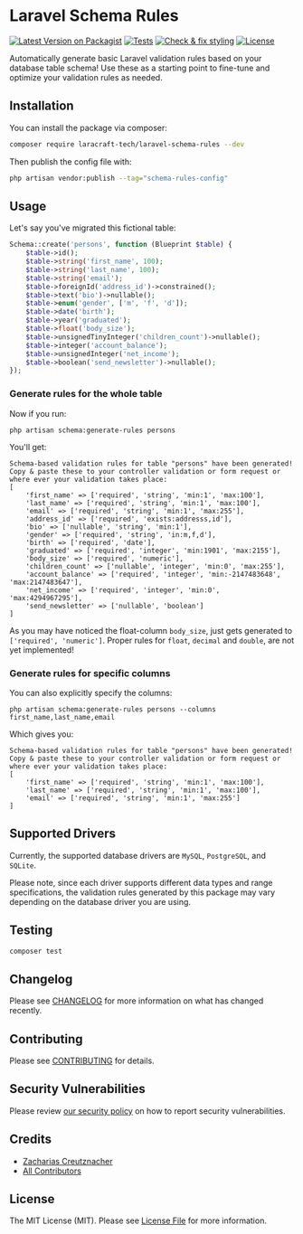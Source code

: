 # Laravel Schema Rules

[![Latest Version on Packagist](https://img.shields.io/packagist/v/laracraft-tech/laravel-schema-rules.svg?style=flat-square)](https://packagist.org/packages/laracraft-tech/laravel-useful-traits)
[![Tests](https://github.com/laracraft-tech/laravel-schema-rules/actions/workflows/run-tests.yml/badge.svg?branch=main)](https://github.com/laracraft-tech/laravel-useful-traits/actions/workflows/run-tests.yml)
[![Check & fix styling](https://github.com/laracraft-tech/laravel-schema-rules/actions/workflows/fix-php-code-style-issues.yml/badge.svg?branch=main)](https://github.com/laracraft-tech/laravel-useful-traits/actions/workflows/fix-php-code-style-issues.yml)
[![License](https://img.shields.io/packagist/l/laracraft-tech/laravel-schema-rules.svg?style=flat-square)](https://packagist.org/packages/laracraft-tech/laravel-useful-traits)
<!--[![Total Downloads](https://img.shields.io/packagist/dt/laracraft-tech/laravel-schema-rules.svg?style=flat-square)](https://packagist.org/packages/laracraft-tech/laravel-useful-traits)-->

Automatically generate basic Laravel validation rules based on your database table schema!
Use these as a starting point to fine-tune and optimize your validation rules as needed. 

## Installation

You can install the package via composer:

```bash
composer require laracraft-tech/laravel-schema-rules --dev
```

Then publish the config file with:

```bash
php artisan vendor:publish --tag="schema-rules-config"
```

## Usage

Let's say you've migrated this fictional table:

````php
Schema::create('persons', function (Blueprint $table) {
    $table->id();
    $table->string('first_name', 100);
    $table->string('last_name', 100);
    $table->string('email');
    $table->foreignId('address_id')->constrained();
    $table->text('bio')->nullable();
    $table->enum('gender', ['m', 'f', 'd']);
    $table->date('birth');
    $table->year('graduated');
    $table->float('body_size');
    $table->unsignedTinyInteger('children_count')->nullable();
    $table->integer('account_balance');
    $table->unsignedInteger('net_income');
    $table->boolean('send_newsletter')->nullable();
});
````

### Generate rules for the whole table

Now if you run:

`php artisan schema:generate-rules persons`

You'll get:
```
Schema-based validation rules for table "persons" have been generated!
Copy & paste these to your controller validation or form request or where ever your validation takes place:
[
    'first_name' => ['required', 'string', 'min:1', 'max:100'],
    'last_name' => ['required', 'string', 'min:1', 'max:100'],
    'email' => ['required', 'string', 'min:1', 'max:255'],
    'address_id' => ['required', 'exists:addresss,id'],
    'bio' => ['nullable', 'string', 'min:1'],
    'gender' => ['required', 'string', 'in:m,f,d'],
    'birth' => ['required', 'date'],
    'graduated' => ['required', 'integer', 'min:1901', 'max:2155'],
    'body_size' => ['required', 'numeric'],
    'children_count' => ['nullable', 'integer', 'min:0', 'max:255'],
    'account_balance' => ['required', 'integer', 'min:-2147483648', 'max:2147483647'],
    'net_income' => ['required', 'integer', 'min:0', 'max:4294967295'],
    'send_newsletter' => ['nullable', 'boolean']
]
```

As you may have noticed the float-column `body_size`, just gets generated to `['required', 'numeric']`.
Proper rules for `float`, `decimal` and `double`, are not yet implemented! 

### Generate rules for specific columns

You can also explicitly specify the columns:

`php artisan schema:generate-rules persons --columns first_name,last_name,email`

Which gives you:
````
Schema-based validation rules for table "persons" have been generated!
Copy & paste these to your controller validation or form request or where ever your validation takes place:
[
    'first_name' => ['required', 'string', 'min:1', 'max:100'],
    'last_name' => ['required', 'string', 'min:1', 'max:100'],
    'email' => ['required', 'string', 'min:1', 'max:255']
]
````

## Supported Drivers

Currently, the supported database drivers are `MySQL`, `PostgreSQL`, and `SQLite`.

Please note, since each driver supports different data types and range specifications,
the validation rules generated by this package may vary depending on the database driver you are using.

## Testing

```bash
composer test
```

## Changelog

Please see [CHANGELOG](CHANGELOG.md) for more information on what has changed recently.

## Contributing

Please see [CONTRIBUTING](CONTRIBUTING.md) for details.

## Security Vulnerabilities

Please review [our security policy](../../security/policy) on how to report security vulnerabilities.

## Credits

- [Zacharias Creutznacher](https://github.com/laracraft-tech)
- [All Contributors](../../contributors)

## License

The MIT License (MIT). Please see [License File](LICENSE.md) for more information.
